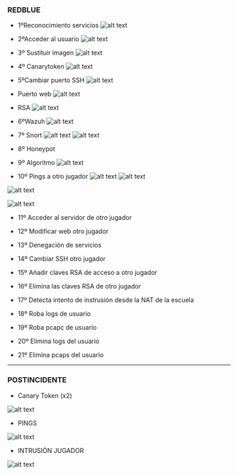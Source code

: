 ### REDBLUE

- 1ºReconocimiento servicios
![alt text](<Captura de pantalla 2025-02-13 165758.png>)
- 2ºAcceder al usuario
![alt text](image.png)
- 3º Sustituir imagen
![alt text](<Captura de pantalla 2025-02-13 165831.png>)
- 4º Canarytoken
![alt text](<Captura de pantalla 2025-02-13 170411.png>)
- 5ºCambiar puerto SSH
![alt text](<Captura de pantalla 2025-02-13 170925.png>)
- Puerto web
![alt text](<Captura de pantalla 2025-02-13 170644.png>)
- RSA
![alt text](image-6.png)
- 6ºWazuh
![alt text](<Captura de pantalla 2025-02-13 182737.png>)
- 7º Snort
![alt text](image-7.png)
![alt text](<Captura de pantalla 2025-02-13 174818.png>)
- 8º Honeypot

- 9º Algoritmo
![alt text](image-8.png)
- 10º Pings a otro jugador
![alt text](<Captura de pantalla 2025-02-13 175418.png>)
![alt text](<Captura de pantalla 2025-02-13 175510.png>)

![alt text](<Captura de pantalla 2025-02-13 180541.png>)

![alt text](<Captura de pantalla 2025-02-13 180605.png>)
- 11º Acceder al servidor de otro jugador

- 12º Modificar web otro jugador

- 13º Denegación de servicios

- 14º Cambiar SSH otro jugador

- 15º Añadir claves RSA de acceso a otro jugador

- 16º Elimina las claves RSA de otro jugador

- 17º Detecta intento de instrusión desde la NAT de la escuela

- 18º Roba logs de usuario

- 19º Roba pcapc de usuario

- 20º Elimina logs del usuario

- 21º Elimina pcaps del usuario


----------------------------------------------------------

### POSTINCIDENTE

- Canary Token (x2)

![alt text](image-4.png)

- PINGS

![alt text](image-5.png)

- INTRUSIÓN JUGADOR

![alt text](image-9.png)